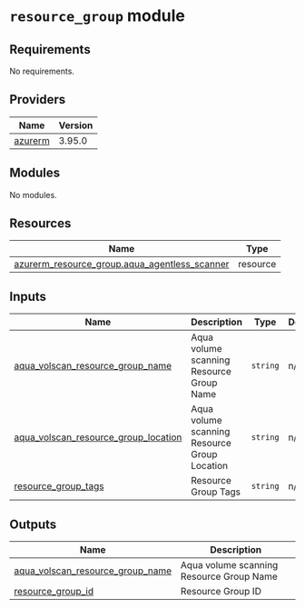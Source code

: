 # `resource_group` module

<!-- BEGIN_TF_DOCS -->
## Requirements

No requirements.

## Providers

| Name | Version |
|------|---------|
| <a name="provider_azurerm"></a> [azurerm](#provider\_azurerm) | 3.95.0 |

## Modules

No modules.

## Resources

| Name | Type |
|------|------|
| [azurerm_resource_group.aqua_agentless_scanner](https://registry.terraform.io/providers/hashicorp/azurerm/latest/docs/resources/resource_group) | resource |

## Inputs

| Name | Description | Type | Default | Required |
|------|-------------|------|---------|:--------:|
| <a name="aqua_volscan_resource_group_name"></a> [aqua\_volscan\_resource\_group\_name](#aqua\_volscan\_resource\_group\_name) | Aqua volume scanning Resource Group Name | `string` | n/a | yes |
| <a name="aqua_volscan_resource_group_location"></a> [aqua\_volscan\_resource\_group\_location](#aqua\_volscan\_resource\_group\_location) | Aqua volume scanning Resource Group Location | `string` | n/a | yes |
| <a name="resource_group_tags"></a> [resource\_group\_tags](#resource\_group\_tags) | Resource Group Tags | `string` | n/a | yes |

## Outputs

| Name | Description |
|------|-------------|
| <a name="aqua_volscan_resource_group_name"></a> [aqua\_volscan\_resource\_group\_name](#aqua\_volscan\_resource\_group\_name) | Aqua volume scanning Resource Group Name |
| <a name="resource_group_id"></a> [resource\_group\_id](#resource\_group\_id) | Resource Group ID |
<!-- END_TF_DOCS -->
